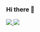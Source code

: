 ### Hi there 👋

<!--
**hxeonxins/hxeonxins** is a ✨ _special_ ✨ repository because its `README.md` (this file) appears on your GitHub profile.

Here are some ideas to get you started:

- 🔭 I’m currently working on ...
- 🌱 I’m currently learning ...
- 👯 I’m looking to collaborate on ...
- 🤔 I’m looking for help with ...
- 💬 Ask me about ...
- 📫 How to reach me: ...
- 😄 Pronouns: ...
- ⚡ Fun fact: ...
-->
<a href="https://www.instagram.com/hxeonins/" target="_blank"><img src="https://img.shields.io/badge/Instagram-E4405F?style=flat-square&logo=Instagram&logoColor=white"/>
<a herf="hyunjin.dev143@gmail.com"><img src="https://img.shields.io/badge/hyunjin.dev143@gmail.com-EA4335?style=flat-square&logo=Gmail&logoColor=white"/>
